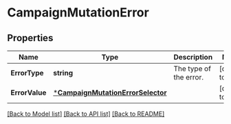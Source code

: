# CampaignMutationError

## Properties
Name | Type | Description | Notes
------------ | ------------- | ------------- | -------------
**ErrorType** | **string** | The type of the error. | [default to null]
**ErrorValue** | [***CampaignMutationErrorSelector**](CampaignMutationErrorSelector.md) |  | [default to null]

[[Back to Model list]](../README.md#documentation-for-models) [[Back to API list]](../README.md#documentation-for-api-endpoints) [[Back to README]](../README.md)

